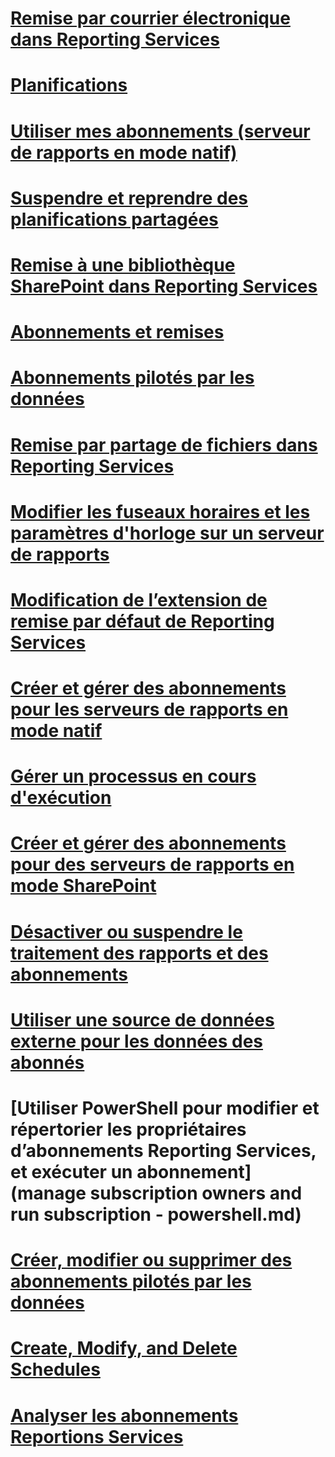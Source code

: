 # [Remise par courrier électronique dans Reporting Services](e-mail-delivery-in-reporting-services.md)
# [Planifications](schedules.md)
# [Utiliser mes abonnements (serveur de rapports en mode natif)](use-my-subscriptions-native-mode-report-server.md)
# [Suspendre et reprendre des planifications partagées](pause-and-resume-shared-schedules.md)
# [Remise à une bibliothèque SharePoint dans Reporting Services](sharepoint-library-delivery-in-reporting-services.md)
# [Abonnements et remises](subscriptions-and-delivery-reporting-services.md)
# [Abonnements pilotés par les données](data-driven-subscriptions.md)
# [Remise par partage de fichiers dans Reporting Services](file-share-delivery-in-reporting-services.md)
# [Modifier les fuseaux horaires et les paramètres d'horloge sur un serveur de rapports](change-time-zones-and-clock-settings-on-a-report-server.md)
# [Modification de l’extension de remise par défaut de Reporting Services](change-the-default-reporting-services-delivery-extension.md)
# [Créer et gérer des abonnements pour les serveurs de rapports en mode natif](create-and-manage-subscriptions-for-native-mode-report-servers.md)
# [Gérer un processus en cours d'exécution](manage-a-running-process.md)
# [Créer et gérer des abonnements pour des serveurs de rapports en mode SharePoint](create-and-manage-subscriptions-for-sharepoint-mode-report-servers.md)
# [Désactiver ou suspendre le traitement des rapports et des abonnements](disable-or-pause-report-and-subscription-processing.md)
# [Utiliser une source de données externe pour les données des abonnés](use-an-external-data-source-for-subscriber-data-data-driven-subscription.md)
# [Utiliser PowerShell pour modifier et répertorier les propriétaires d’abonnements Reporting Services, et exécuter un abonnement](manage subscription owners and run subscription - powershell.md)
# [Créer, modifier ou supprimer des abonnements pilotés par les données](create-modify-and-delete-data-driven-subscriptions.md)
# [Create, Modify, and Delete Schedules](create-modify-and-delete-schedules.md)
# [Analyser les abonnements Reportions Services](monitor-reporting-services-subscriptions.md)
